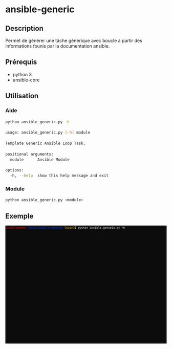 # ansible-generic

## Description

Permet de générer une tâche générique avec boucle à partir des informations founis par la documentation ansible.

## Prérequis

- python 3
- ansible-core

## Utilisation 

### Aide

```bash
python ansible_generic.py -h

usage: ansible_generic.py [-h] module

Template Generic Ansible Loop Task.

positional arguments:
  module      Ansible Module

options:
  -h, --help  show this help message and exit
```

### Module

```bash
python ansible_generic.py <module>
```

## Exemple

![exemple d'utilisation](example.gif "Example")

